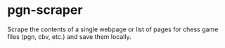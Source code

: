 # pgn-scraper
Scrape the contents of a single webpage or list of pages for chess game files (pgn, cbv, etc.) and save them locally.
